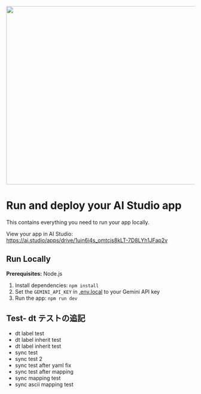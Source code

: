 <div align="center">
<img width="1200" height="475" alt="GHBanner" src="https://github.com/user-attachments/assets/0aa67016-6eaf-458a-adb2-6e31a0763ed6" />
</div>

# Run and deploy your AI Studio app

This contains everything you need to run your app locally.

View your app in AI Studio: https://ai.studio/apps/drive/1uin6i4s_omtcjs8kLT-7D8LYh1JFap2v

## Run Locally

**Prerequisites:**  Node.js


1. Install dependencies:
   `npm install`
2. Set the `GEMINI_API_KEY` in [.env.local](.env.local) to your Gemini API key
3. Run the app:
   `npm run dev`

## Test- dt テストの追記
- dt label test
- dt label inherit test
- dt label inherit test
- sync test
- sync test 2
- sync test after yaml fix
- sync test after mapping
- sync mapping test
- sync ascii mapping test
